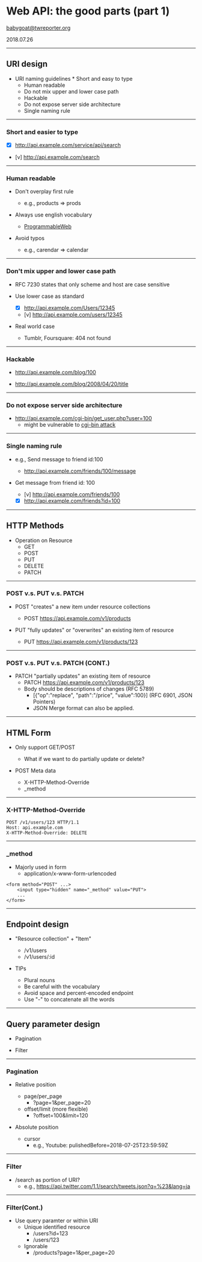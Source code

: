 # Web API: the good parts (part 1)

babygoat@twreporter.org

2018.07.26

---
## URI design 

* URI naming guidelines
        * Short and easy to type
	* Human readable
	* Do not mix upper and lower case path
	* Hackable
	* Do not expose server side architecture
	* Single naming rule

---
### Short and easier to type

- [x] http://api.example.com/service/api/search

- [v] http://api.example.com/search

---
### Human readable

* Don't overplay first rule
	* e.g., products => prods

* Always use english vocabulary
	* [ProgrammableWeb](https://www.programmableweb.com)

* Avoid typos
	* e.g., carendar => calendar

---
### Don't mix upper and lower case path

* RFC 7230 states that only scheme and host are case sensitive

* Use lower case as standard
	* [x] http://api.example.com/Users/12345
	* [v] http://api.example.com/users/12345

* Real world case
	* Tumblr, Foursquare: 404 not found
	
---
### Hackable

* http://api.example.com/blog/100

* http://api.example.com/blog/2008/04/20/title

---
### Do not expose server side architecture

* http://api.example.com/cgi-bin/get_user.php?user=100
	* might be vulnerable to [cgi-bin attack](http://php.net/manual/en/security.cgi-bin.attacks.php)

---
### Single naming rule

* e.g., Send message to friend id:100
	* http://api.example.com/friends/100/message

* Get message from friend id: 100
	* [v] http://api.example.com/friends/100
	* [x] http://api.example.com/friends?id=100

---
## HTTP Methods

* Operation on Resource 
	* GET
	* POST
	* PUT
	* DELETE
	* PATCH

---
### POST v.s. PUT v.s. PATCH

* POST "creates" a new item under resource collections
	* POST https://api.example.com/v1/products

* PUT "fully updates" or "overwrites" an existing item of resource
	* PUT https://api.example.com/v1/products/123

---
### POST v.s. PUT v.s. PATCH (CONT.)

* PATCH "partially updates" an existing item of resource
	* PATCH https://api.example.com/v1/products/123
	* Body should be descriptions of changes (RFC 5789)
		* [{"op":"replace", "path":"/price", "value":100}] (RFC 6901, JSON Pointers)
        * JSON Merge format can also be applied.

---
## HTML Form

* Only support GET/POST
	* What if we want to do partially update or delete?

* POST Meta data
	* X-HTTP-Method-Override
	* _method

---
### X-HTTP-Method-Override

```
POST /v1/users/123 HTTP/1.1
Host: api.example.com
X-HTTP-Method-Override: DELETE
``` 

---
### _method

* Majorly used in form
	* application/x-www-form-urlencoded

```
<form method="POST" ...>
	<input type="hidden" name="_method" value="PUT">
	...
</form>
```

---
## Endpoint design

* "Resource collection" + "Item"
	* /v1/users
	* /v1/users/:id

* TIPs
	* Plural nouns
	* Be careful with the vocabulary
	* Avoid space and percent-encoded endpoint
	* Use "-" to concatenate all the words

---
## Query parameter design

* Pagination

* Filter

---
### Pagination

* Relative position
	* page/per_page
		* ?page=1&per_page=20
	* offset/limit (more flexible)
		* ?offset=100&limit=120

* Absolute position
	* cursor
		* e.g., Youtube: pulishedBefore=2018-07-25T23:59:59Z	

---
### Filter

* /search as portion of URI?
	* e.g., https://api.twitter.com/1.1/search/tweets.json?q=%23&lang=ja


---
### Filter(Cont.)

* Use query paramter or within URI
	* Unique identified resource
		* /users?id=123
		* /users/123
	* Ignorable
		* /products?page=1&per_page=20
